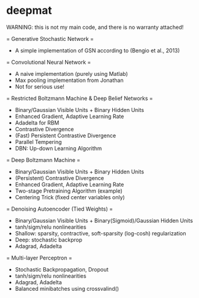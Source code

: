 deepmat
====
WARNING: this is not my main code, and there is no warranty attached!

= Generative Stochastic Network =
 - A simple implementation of GSN according to (Bengio et al., 2013)

= Convolutional Neural Network =
 - A naive implementation (purely using Matlab)
 - Max pooling implementation from Jonathan
 - Not for serious use!

= Restricted Boltzmann Machine & Deep Belief Networks =
 - Binary/Gaussian Visible Units + Binary Hidden Units
 - Enhanced Gradient, Adaptive Learning Rate
 - Adadelta for RBM
 - Contrastive Divergence
 - (Fast) Persistent Contrastive Divergence
 - Parallel Tempering
 - DBN: Up-down Learning Algorithm

= Deep Boltzmann Machine =
 - Binary/Gaussian Visible Units + Binary Hidden Units
 - (Persistent) Contrastive Divergence
 - Enhanced Gradient, Adaptive Learning Rate
 - Two-stage Pretraining Algorithm (example)
 - Centering Trick (fixed center variables only)

= Denoising Autoencoder (Tied Weights) =
 - Binary/Gaussian Visible Units + Binary(Sigmoid)/Gaussian Hidden Units
 - tanh/sigm/relu nonlinearities
 - Shallow: sparsity, contractive, soft-sparsity (log-cosh) regularization
 - Deep: stochastic backprop
 - Adagrad, Adadelta

= Multi-layer Perceptron =
 - Stochastic Backpropagation, Dropout
 - tanh/sigm/relu nonlinearities
 - Adagrad, Adadelta
 - Balanced minibatches using crossvalind()

